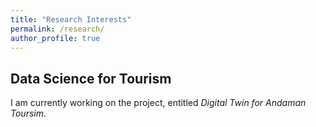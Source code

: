 ```yaml
---
title: "Research Interests"
permalink: /research/
author_profile: true
---
```

## Data Science for Tourism

I am currently working on the project, entitled <em>Digital Twin for Andaman Toursim</em>.